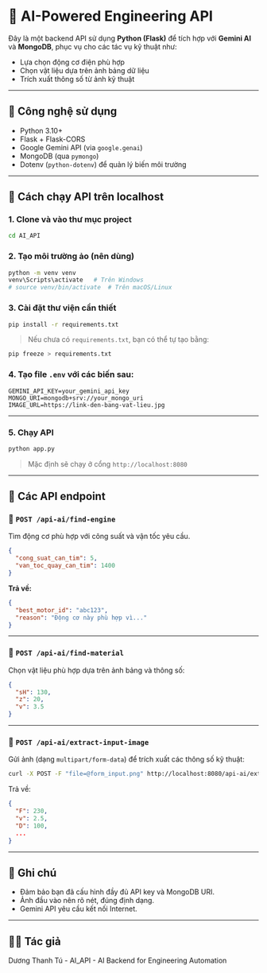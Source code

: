 # 🤖 AI-Powered Engineering API

Đây là một backend API sử dụng **Python (Flask)** để tích hợp với **Gemini AI** và **MongoDB**, phục vụ cho các tác vụ kỹ thuật như:

- Lựa chọn động cơ điện phù hợp
- Chọn vật liệu dựa trên ảnh bảng dữ liệu
- Trích xuất thông số từ ảnh kỹ thuật

---

## 🧩 Công nghệ sử dụng

- Python 3.10+
- Flask + Flask-CORS
- Google Gemini API (via `google.genai`)
- MongoDB (qua `pymongo`)
- Dotenv (`python-dotenv`) để quản lý biến môi trường

---

## 🚀 Cách chạy API trên localhost

### 1. Clone và vào thư mục project

```bash
cd AI_API
```

### 2. Tạo môi trường ảo (nên dùng)

```bash
python -m venv venv
venv\Scripts\activate   # Trên Windows
# source venv/bin/activate  # Trên macOS/Linux
```

### 3. Cài đặt thư viện cần thiết

```bash
pip install -r requirements.txt
```

> Nếu chưa có `requirements.txt`, bạn có thể tự tạo bằng:

```bash
pip freeze > requirements.txt
```

### 4. Tạo file `.env` với các biến sau:

```env
GEMINI_API_KEY=your_gemini_api_key
MONGO_URI=mongodb+srv://your_mongo_uri
IMAGE_URL=https://link-den-bang-vat-lieu.jpg
```

---

### 5. Chạy API

```bash
python app.py
```

> Mặc định sẽ chạy ở cổng `http://localhost:8080`

---

## 📡 Các API endpoint

### 🔹 `POST /api-ai/find-engine`

Tìm động cơ phù hợp với công suất và vận tốc yêu cầu.

```json
{
  "cong_suat_can_tim": 5,
  "van_toc_quay_can_tim": 1400
}
```

**Trả về:**

```json
{
  "best_motor_id": "abc123",
  "reason": "Động cơ này phù hợp vì..."
}
```

---

### 🔹 `POST /api-ai/find-material`

Chọn vật liệu phù hợp dựa trên ảnh bảng và thông số:

```json
{
  "sH": 130,
  "z": 20,
  "v": 3.5
}
```

---

### 🔹 `POST /api-ai/extract-input-image`

Gửi ảnh (dạng `multipart/form-data`) để trích xuất các thông số kỹ thuật:

```bash
curl -X POST -F "file=@form_input.png" http://localhost:8080/api-ai/extract-input-image
```

Trả về:

```json
{
  "F": 230,
  "v": 2.5,
  "D": 100,
  ...
}
```

---

## 📌 Ghi chú

- Đảm bảo bạn đã cấu hình đầy đủ API key và MongoDB URI.
- Ảnh đầu vào nên rõ nét, đúng định dạng.
- Gemini API yêu cầu kết nối Internet.

---

## 🧑‍💻 Tác giả

Dương Thanh Tú - AI_API - AI Backend for Engineering Automation
